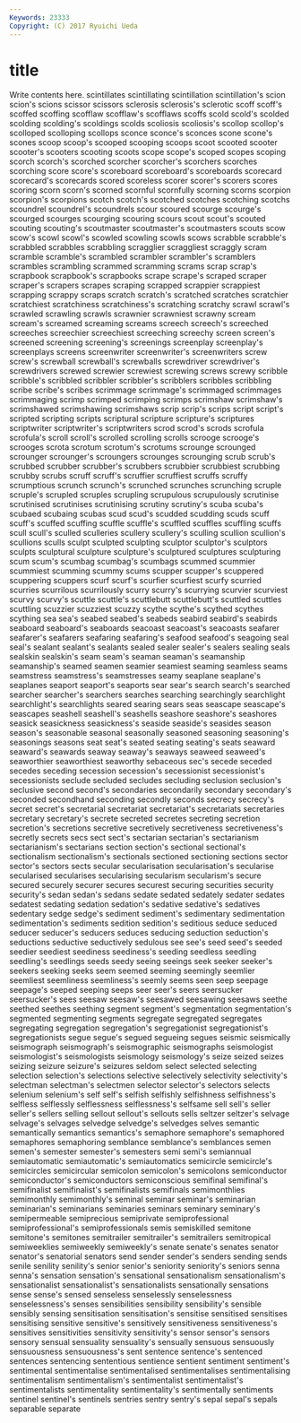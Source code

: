 ```yaml
---
Keywords: 23333 
Copyright: (C) 2017 Ryuichi Ueda
---
```


# title

Write contents here.
 scintillates
scintillating scintillation scintillation's scion scion's scions scissor scissors sclerosis sclerosis's
sclerotic scoff scoff's scoffed scoffing scofflaw scofflaw's scofflaws scoffs scold
scold's scolded scolding scolding's scoldings scolds scoliosis scoliosis's scollop scollop's
scolloped scolloping scollops sconce sconce's sconces scone scone's scones scoop
scoop's scooped scooping scoops scoot scooted scooter scooter's scooters scooting
scoots scope scope's scoped scopes scoping scorch scorch's scorched scorcher
scorcher's scorchers scorches scorching score score's scoreboard scoreboard's scoreboards scorecard
scorecard's scorecards scored scoreless scorer scorer's scorers scores scoring scorn
scorn's scorned scornful scornfully scorning scorns scorpion scorpion's scorpions scotch
scotch's scotched scotches scotching scotchs scoundrel scoundrel's scoundrels scour scoured
scourge scourge's scourged scourges scourging scouring scours scout scout's scouted
scouting scouting's scoutmaster scoutmaster's scoutmasters scouts scow scow's scowl scowl's
scowled scowling scowls scows scrabble scrabble's scrabbled scrabbles scrabbling scragglier
scraggliest scraggly scram scramble scramble's scrambled scrambler scrambler's scramblers scrambles
scrambling scrammed scramming scrams scrap scrap's scrapbook scrapbook's scrapbooks scrape
scrape's scraped scraper scraper's scrapers scrapes scraping scrapped scrappier scrappiest
scrapping scrappy scraps scratch scratch's scratched scratches scratchier scratchiest scratchiness
scratchiness's scratching scratchy scrawl scrawl's scrawled scrawling scrawls scrawnier scrawniest
scrawny scream scream's screamed screaming screams screech screech's screeched screeches
screechier screechiest screeching screechy screen screen's screened screening screening's screenings
screenplay screenplay's screenplays screens screenwriter screenwriter's screenwriters screw screw's screwball
screwball's screwballs screwdriver screwdriver's screwdrivers screwed screwier screwiest screwing screws
screwy scribble scribble's scribbled scribbler scribbler's scribblers scribbles scribbling scribe
scribe's scribes scrimmage scrimmage's scrimmaged scrimmages scrimmaging scrimp scrimped scrimping
scrimps scrimshaw scrimshaw's scrimshawed scrimshawing scrimshaws scrip scrip's scrips script
script's scripted scripting scripts scriptural scripture scripture's scriptures scriptwriter scriptwriter's
scriptwriters scrod scrod's scrods scrofula scrofula's scroll scroll's scrolled scrolling
scrolls scrooge scrooge's scrooges scrota scrotum scrotum's scrotums scrounge scrounged
scrounger scrounger's scroungers scrounges scrounging scrub scrub's scrubbed scrubber scrubber's
scrubbers scrubbier scrubbiest scrubbing scrubby scrubs scruff scruff's scruffier scruffiest
scruffs scruffy scrumptious scrunch scrunch's scrunched scrunches scrunching scruple scruple's
scrupled scruples scrupling scrupulous scrupulously scrutinise scrutinised scrutinises scrutinising scrutiny
scrutiny's scuba scuba's scubaed scubaing scubas scud scud's scudded scudding
scuds scuff scuff's scuffed scuffing scuffle scuffle's scuffled scuffles scuffling
scuffs scull scull's sculled sculleries scullery scullery's sculling scullion scullion's
scullions sculls sculpt sculpted sculpting sculptor sculptor's sculptors sculpts sculptural
sculpture sculpture's sculptured sculptures sculpturing scum scum's scumbag scumbag's scumbags
scummed scummier scummiest scumming scummy scums scupper scupper's scuppered scuppering
scuppers scurf scurf's scurfier scurfiest scurfy scurried scurries scurrilous scurrilously
scurry scurry's scurrying scurvier scurviest scurvy scurvy's scuttle scuttle's scuttlebutt
scuttlebutt's scuttled scuttles scuttling scuzzier scuzziest scuzzy scythe scythe's scythed
scythes scything sea sea's seabed seabed's seabeds seabird seabird's seabirds
seaboard seaboard's seaboards seacoast seacoast's seacoasts seafarer seafarer's seafarers seafaring
seafaring's seafood seafood's seagoing seal seal's sealant sealant's sealants sealed
sealer sealer's sealers sealing seals sealskin sealskin's seam seam's seaman
seaman's seamanship seamanship's seamed seamen seamier seamiest seaming seamless seams
seamstress seamstress's seamstresses seamy seaplane seaplane's seaplanes seaport seaport's seaports
sear sear's search search's searched searcher searcher's searchers searches searching
searchingly searchlight searchlight's searchlights seared searing sears seas seascape seascape's
seascapes seashell seashell's seashells seashore seashore's seashores seasick seasickness seasickness's
seaside seaside's seasides season season's seasonable seasonal seasonally seasoned seasoning
seasoning's seasonings seasons seat seat's seated seating seating's seats seaward
seaward's seawards seaway seaway's seaways seaweed seaweed's seaworthier seaworthiest seaworthy
sebaceous sec's secede seceded secedes seceding secession secession's secessionist secessionist's
secessionists seclude secluded secludes secluding seclusion seclusion's seclusive second second's
secondaries secondarily secondary secondary's seconded secondhand seconding secondly seconds secrecy
secrecy's secret secret's secretarial secretariat secretariat's secretariats secretaries secretary secretary's
secrete secreted secretes secreting secretion secretion's secretions secretive secretively secretiveness
secretiveness's secretly secrets secs sect sect's sectarian sectarian's sectarianism sectarianism's
sectarians section section's sectional sectional's sectionalism sectionalism's sectionals sectioned sectioning
sections sector sector's sectors sects secular secularisation secularisation's secularise secularised
secularises secularising secularism secularism's secure secured securely securer secures securest
securing securities security security's sedan sedan's sedans sedate sedated sedately
sedater sedates sedatest sedating sedation sedation's sedative sedative's sedatives sedentary
sedge sedge's sediment sediment's sedimentary sedimentation sedimentation's sediments sedition sedition's
seditious seduce seduced seducer seducer's seducers seduces seducing seduction seduction's
seductions seductive seductively sedulous see see's seed seed's seeded seedier
seediest seediness seediness's seeding seedless seedling seedling's seedlings seeds seedy
seeing seeings seek seeker seeker's seekers seeking seeks seem seemed
seeming seemingly seemlier seemliest seemliness seemliness's seemly seems seen seep
seepage seepage's seeped seeping seeps seer seer's seers seersucker seersucker's
sees seesaw seesaw's seesawed seesawing seesaws seethe seethed seethes seething
segment segment's segmentation segmentation's segmented segmenting segments segregate segregated segregates
segregating segregation segregation's segregationist segregationist's segregationists segue segue's segued segueing
segues seismic seismically seismograph seismograph's seismographic seismographs seismologist seismologist's seismologists
seismology seismology's seize seized seizes seizing seizure seizure's seizures seldom
select selected selecting selection selection's selections selective selectively selectivity selectivity's
selectman selectman's selectmen selector selector's selectors selects selenium selenium's self
self's selfish selfishly selfishness selfishness's selfless selflessly selflessness selflessness's selfsame
sell sell's seller seller's sellers selling sellout sellout's sellouts sells
seltzer seltzer's selvage selvage's selvages selvedge selvedge's selvedges selves semantic
semantically semantics semantics's semaphore semaphore's semaphored semaphores semaphoring semblance semblance's
semblances semen semen's semester semester's semesters semi semi's semiannual semiautomatic
semiautomatic's semiautomatics semicircle semicircle's semicircles semicircular semicolon semicolon's semicolons semiconductor
semiconductor's semiconductors semiconscious semifinal semifinal's semifinalist semifinalist's semifinalists semifinals semimonthlies
semimonthly semimonthly's seminal seminar seminar's seminarian seminarian's seminarians seminaries seminars
seminary seminary's semipermeable semiprecious semiprivate semiprofessional semiprofessional's semiprofessionals semis semiskilled
semitone semitone's semitones semitrailer semitrailer's semitrailers semitropical semiweeklies semiweekly semiweekly's
senate senate's senates senator senator's senatorial senators send sender sender's
senders sending sends senile senility senility's senior senior's seniority seniority's
seniors senna senna's sensation sensation's sensational sensationalism sensationalism's sensationalist sensationalist's
sensationalists sensationally sensations sense sense's sensed senseless senselessly senselessness senselessness's
senses sensibilities sensibility sensibility's sensible sensibly sensing sensitisation sensitisation's sensitise
sensitised sensitises sensitising sensitive sensitive's sensitively sensitiveness sensitiveness's sensitives sensitivities
sensitivity sensitivity's sensor sensor's sensors sensory sensual sensuality sensuality's sensually
sensuous sensuously sensuousness sensuousness's sent sentence sentence's sentenced sentences sentencing
sententious sentience sentient sentiment sentiment's sentimental sentimentalise sentimentalised sentimentalises sentimentalising
sentimentalism sentimentalism's sentimentalist sentimentalist's sentimentalists sentimentality sentimentality's sentimentally sentiments sentinel
sentinel's sentinels sentries sentry sentry's sepal sepal's sepals separable separate
